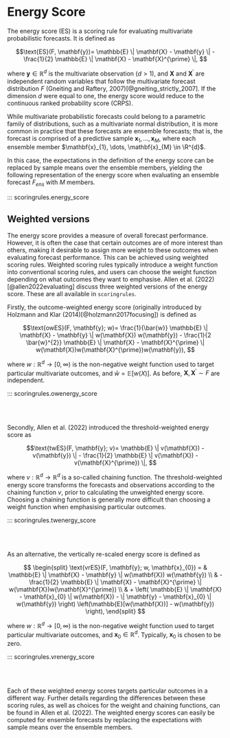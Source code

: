 # Energy Score

The energy score (ES) is a scoring rule for evaluating multivariate probabilistic forecasts.
It is defined as

$$\text{ES}(F, \mathbf{y})= \mathbb{E} \| \mathbf{X} - \mathbf{y} \| - \frac{1}{2} \mathbb{E} \| \mathbf{X} - \mathbf{X}^{\prime} \|, $$

where $\mathbf{y} \in \mathbb{R}^{d}$ is the multivariate observation ($d > 1$), and
$\mathbf{X}$ and $\mathbf{X}^{\prime}$ are independent random variables that follow the
multivariate forecast distribution $F$ (Gneiting and Raftery, 2007)[@gneiting_strictly_2007].
If the dimension $d$ were equal to one, the energy score would reduce to the continuous ranked probability score (CRPS).

While multivariate probabilistic forecasts could belong to a parametric family of
distributions, such as a multivariate normal distribution, it is more common in practice
that these forecasts are ensemble forecasts; that is, the forecast is comprised of a
predictive sample $\mathbf{x}_{1}, \dots, \mathbf{x}_{M}$,
where each ensemble member $\mathbf{x}_{1}, \dots, \mathbf{x}_{M} \in \R^{d}$.

In this case, the expectations in the definition of the energy score can be replaced by
sample means over the ensemble members, yielding the following representation of the energy
score when evaluating an ensemble forecast $F_{ens}$ with $M$ members.


::: scoringrules.energy_score

<h2>Weighted versions</h2>

The energy score provides a measure of overall forecast performance. However, it is often
the case that certain outcomes are of more interest than others, making it desirable to
assign more weight to these outcomes when evaluating forecast performance. This can be
achieved using weighted scoring rules. Weighted scoring rules typically introduce a
weight function into conventional scoring rules, and users can choose the weight function
depending on what outcomes they want to emphasise. Allen et al. (2022)[@allen2022evaluating]
discuss three weighted versions of the energy score. These are all available in `scoringrules`.

Firstly, the outcome-weighted energy score (originally introduced by Holzmann and Klar (2014)[@holzmann2017focusing])
is defined as

$$\text{owES}(F, \mathbf{y}; w)= \frac{1}{\bar{w}} \mathbb{E} \| \mathbf{X} - \mathbf{y} \| w(\mathbf{X}) w(\mathbf{y}) - \frac{1}{2 \bar{w}^{2}} \mathbb{E} \| \mathbf{X} - \mathbf{X}^{\prime} \| w(\mathbf{X})w(\mathbf{X}^{\prime})w(\mathbf{y}), $$

where $w : \mathbb{R}^{d} \to [0, \infty)$ is the non-negative weight function used to
target particular multivariate outcomes, and $\bar{w} = \mathbb{E}[w(X)]$.
As before, $\mathbf{X}, \mathbf{X}^{\prime} \sim F$ are independent.

::: scoringrules.owenergy_score

<br/><br/>

Secondly, Allen et al. (2022) introduced the threshold-weighted energy score as

$$\text{twES}(F, \mathbf{y}; v)= \mathbb{E} \| v(\mathbf{X}) - v(\mathbf{y}) \| - \frac{1}{2} \mathbb{E} \| v(\mathbf{X}) - v(\mathbf{X}^{\prime}) \|, $$

where $v : \mathbb{R}^{d} \to \mathbb{R}^{d}$ is a so-called chaining function.
The threshold-weighted energy score transforms the forecasts and observations according
to the chaining function $v$, prior to calculating the unweighted energy score. Choosing
a chaining function is generally more difficult than choosing a weight function when
emphasising particular outcomes.

::: scoringrules.twenergy_score

<br/><br/>

As an alternative, the vertically re-scaled energy score is defined as

$$
\begin{split}
    \text{vrES}(F, \mathbf{y}; w, \mathbf{x}_{0}) = & \mathbb{E} \| \mathbf{X} - \mathbf{y} \| w(\mathbf{X}) w(\mathbf{y}) \\ & - \frac{1}{2} \mathbb{E} \| \mathbf{X} - \mathbf{X}^{\prime} \| w(\mathbf{X})w(\mathbf{X}^{\prime}) \\
    & + \left( \mathbb{E} \| \mathbf{X} - \mathbf{x}_{0} \| w(\mathbf{X}) - \| \mathbf{y} - \mathbf{x}_{0} \| w(\mathbf{y}) \right) \left(\mathbb{E}[w(\mathbf{X})] - w(\mathbf{y}) \right),
\end{split}
$$

where $w : \mathbb{R}^{d} \to [0, \infty)$ is the non-negative weight function used to
target particular multivariate outcomes, and $\mathbf{x}_{0} \in \mathbb{R}^{d}$. Typically,
$\mathbf{x}_{0}$ is chosen to be zero.


::: scoringrules.vrenergy_score

<br/><br/>

Each of these weighted energy scores targets particular outcomes in a different way.
Further details regarding the differences between these scoring rules, as well as choices
for the weight and chaining functions, can be found in Allen et al. (2022). The weighted
energy scores can easily be computed for ensemble forecasts by
replacing the expectations with sample means over the ensemble members.

<br/><br/>
